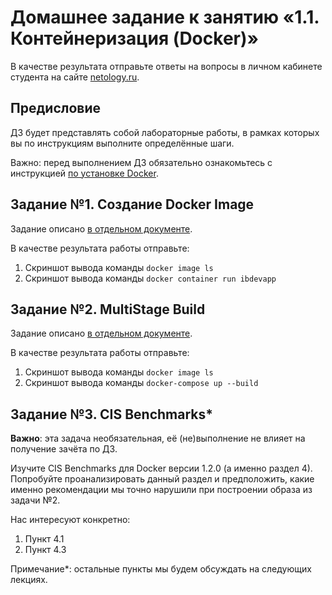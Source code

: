 # Домашнее задание к занятию «1.1. Контейнеризация (Docker)»

В качестве результата отправьте ответы на вопросы в личном кабинете студента на сайте [netology.ru](https://netology.ru).

## Предисловие

ДЗ будет представлять собой лабораторные работы, в рамках которых вы по инструкциям выполните определённые шаги.

Важно: перед выполнением ДЗ обязательно ознакомьтесь с инструкцией [по установке Docker](installation.md).

## Задание №1. Создание Docker Image

Задание описано [в отдельном документе](dockerfile.md).

В качестве результата работы отправьте:
1. Скриншот вывода команды `docker image ls`
1. Скриншот вывода команды `docker container run ibdevapp`

## Задание №2. MultiStage Build

Задание описано [в отдельном документе](multistage.md).

В качестве результата работы отправьте:
1. Скриншот вывода команды `docker image ls`
1. Скриншот вывода команды `docker-compose up --build`

## Задание №3. CIS Benchmarks*

**Важно**: эта задача необязательная, её (не)выполнение не влияет на получение зачёта по ДЗ.

Изучите CIS Benchmarks для Docker версии 1.2.0 (а именно раздел 4). Попробуйте проанализировать данный раздел и предположить, какие именно рекомендации мы точно нарушили при построении образа из задачи №2.

Нас интересуют конкретно:
1. Пункт 4.1
1. Пункт 4.3

Примечание*: остальные пункты мы будем обсуждать на следующих лекциях.
